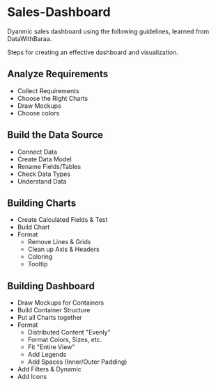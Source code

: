 # Sales-Dashboard

Dyanmic sales dashboard using the following guidelines, learned from DataWithBaraa.

Steps for creating an effective dashboard and visualization.

## Analyze Requirements
- Collect Requirements
- Choose the Right Charts
- Draw Mockups
- Choose colors
## Build the Data Source
- Connect Data
- Create Data Model
- Rename Fields/Tables
- Check Data Types
- Understand Data
## Building Charts
- Create Calculated Fields & Test
- Build Chart
- Format
  - Remove Lines & Grids
  - Clean up Axis & Headers
  - Coloring
  - Tooltip
## Building Dashboard
- Draw Mockups for Containers
- Build Container Structure
- Put all Charts together
- Format
  - Distributed Content "Evenly"
  - Format Colors, Sizes, etc.
  - Fit "Entire View"
  - Add Legends
  - Add Spaces (Inner/Outer Padding)
- Add Filters & Dynamic
- Add Icons
